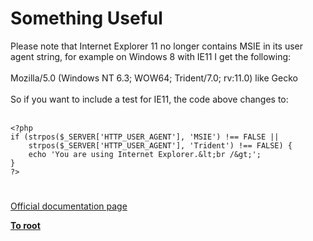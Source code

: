 # Something Useful



Please note that Internet Explorer 11 no longer contains MSIE in its user agent string, for example on Windows 8 with IE11 I get the following:<br><br>Mozilla/5.0 (Windows NT 6.3; WOW64; Trident/7.0; rv:11.0) like Gecko<br><br>So if you want to include a test for IE11, the code above changes to: <br><br>

```
<?php
if (strpos($_SERVER['HTTP_USER_AGENT'], 'MSIE') !== FALSE ||
    strpos($_SERVER['HTTP_USER_AGENT'], 'Trident') !== FALSE) {
    echo 'You are using Internet Explorer.&lt;br /&gt;';
}
?>
```
  

#

[Official documentation page](https://www.php.net/manual/en/tutorial.useful.php)

**[To root](/README.md)**